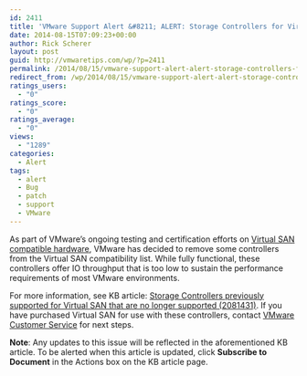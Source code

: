 ```yaml
---
id: 2411
title: 'VMware Support Alert &#8211; ALERT: Storage Controllers for Virtual SAN that are no longer supported'
date: 2014-08-15T07:09:23+00:00
author: Rick Scherer
layout: post
guid: http://vmwaretips.com/wp/?p=2411
permalink: /2014/08/15/vmware-support-alert-alert-storage-controllers-for-virtual-san-that-are-no-longer-supported/
redirect_from: /wp/2014/08/15/vmware-support-alert-alert-storage-controllers-for-virtual-san-that-are-no-longer-supported/
ratings_users:
  - "0"
ratings_score:
  - "0"
ratings_average:
  - "0"
views:
  - "1289"
categories:
  - Alert
tags:
  - alert
  - Bug
  - patch
  - support
  - VMware
---
```

As part of VMware’s ongoing testing and certification efforts on <a href="http://bit.ly/1qcldk7" target="_blank">Virtual SAN compatible hardware</a>, VMware has decided to remove some controllers from the Virtual SAN compatibility list. While fully functional, these controllers offer IO throughput that is too low to sustain the performance requirements of most VMware environments.

For more information, see KB article: <a href="http://bit.ly/Vz9xAg" target="_blank">Storage Controllers previously supported for Virtual SAN that are no longer supported (2081431)</a>. If you have purchased Virtual SAN for use with these controllers, contact <a href="http://bit.ly/1qclfbN" target="_blank">VMware Customer Service</a> for next steps.

**Note**: Any updates to this issue will be reflected in the aforementioned KB article. To be alerted when this article is updated, click **Subscribe to Document** in the Actions box on the KB article page.